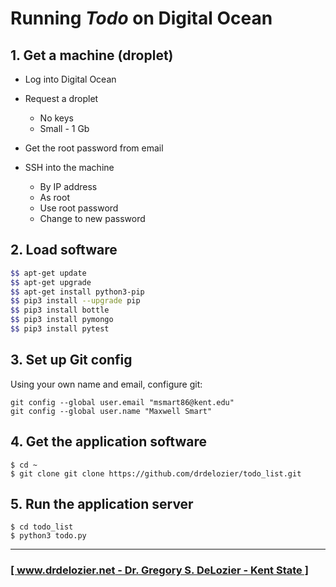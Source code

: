 # Running _Todo_ on Digital Ocean

## 1. Get a machine (droplet)

* Log into Digital Ocean
* Request a droplet
  * No keys
  * Small - 1 Gb

* Get the root password from email
* SSH into the machine
  * By IP address
  * As root
  * Use root password
  * Change to new password

## 2. Load software

```bash
$$ apt-get update
$$ apt-get upgrade
$$ apt-get install python3-pip
$$ pip3 install --upgrade pip
$$ pip3 install bottle
$$ pip3 install pymongo
$$ pip3 install pytest
```

## 3. Set up Git config

Using your own name and email, configure git:

```python3
git config --global user.email "msmart86@kent.edu"
git config --global user.name "Maxwell Smart"
```

## 4. Get the application software

```
$ cd ~
$ git clone git clone https://github.com/drdelozier/todo_list.git
```

## 5. Run the application server

```
$ cd todo_list
$ python3 todo.py
```

---

### [[ www.drdelozier.net - Dr. Gregory S. DeLozier - Kent State ]](http://www.drdelozier.net)
